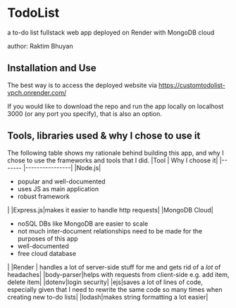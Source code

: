 # TodoList
a to-do list fullstack web app deployed on Render with MongoDB cloud

author: Raktim Bhuyan

## Installation and Use

The best way is to access the deployed website via https://customtodolist-vpch.onrender.com/

If you would like to download the repo and run the app locally on localhost 3000 (or any port you specify), that is also an option.

## Tools, libraries used & why I chose to use it
The following table shows my rationale behind building this app, and why I chose to use the frameworks and tools that I did.
|Tool      | Why I choose it|
|-------   |----------------|
|Node.js| <ul><li>popular and well-documented</li> <li>uses JS as main application</li> <li>robust framework </li></ul>|
|Express.js|makes it easier to handle http requests|
|MongoDB Cloud|<ul><li>noSQL DBs like MongoDB are easier to scale</li><li>not much inter-document relationships need to be made for the purposes of this app</li><li> well-documented</li><li>free cloud database</li></ul>|
|Render | 	handles a lot of server-side stuff for me and gets rid of a *lot* of headaches|
|body-parser|helps with requests from client-side e.g. add item, delete item|
|dotenv|login security|
|ejs|saves a lot of lines of code, especially given that I need to rewrite the same code so many times when creating new to-do lists|
|lodash|makes string formatting a lot easier|
